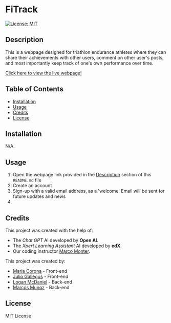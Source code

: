 # FiTrack

[![License: MIT](https://img.shields.io/badge/License-MIT-blue.svg)](https://opensource.org/licenses/MIT)

## Description

This is a webpage designed for triathlon endurance athletes where they can share their achievements with other users, comment on other user's posts, and most importantly keep track of one's own performance over time.

[Click here to view the live webpage!](Placeholder_link)

## Table of Contents

* [Installation](#installation)
* [Usage](#usage)
* [Credits](#credits)
* [License](#license)

## Installation

N/A.

## Usage

1. Open the webpage link provided in the [Description](#description) section of this `README.md` file
2. Create an account
3. Sign-up with a valid email address, as a 'welcome' Email will be sent for future updates and news
4. 



## Credits

This project was created with the help of:
* The _Chat GPT_ AI developed by __Open AI__.
* The _Xpert Learning Assistant_ AI developed by __edX__.
* Our coding instructor [Marco Monter](https://github.com/montermarco).

This project was created by:
* [Maria Corona](https://github.com/m13corona) - Front-end
* [Julio Gallegos](https://github.com/juliogallegosv) - Front-end
* [Logan McDaniel](https://github.com/lsmcd) - Back-end
* [Marcos Munoz](https://github.com/marcusmr15) - Back-end

## License

MIT License
